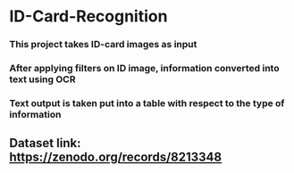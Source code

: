 # ID-Card-Recognition
### This project takes ID-card images as input
### After applying filters on ID image, information converted into text using OCR
### Text output is taken put into a table with respect to the type of information
## Dataset link: https://zenodo.org/records/8213348
